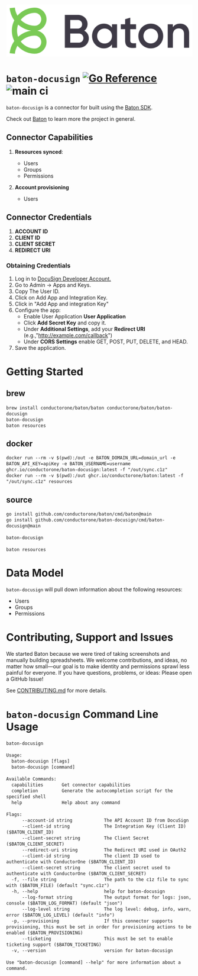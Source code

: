 ![Baton Logo](./baton-logo.png)

# `baton-docusign` [![Go Reference](https://pkg.go.dev/badge/github.com/conductorone/baton-docusign.svg)](https://pkg.go.dev/github.com/conductorone/baton-docusign) ![main ci](https://github.com/conductorone/baton-docusign/actions/workflows/main.yaml/badge.svg)

`baton-docusign` is a connector for built using the [Baton SDK](https://github.com/conductorone/baton-sdk).

Check out [Baton](https://github.com/conductorone/baton) to learn more the project in general.

## Connector Capabilities

1. **Resources synced**:

   - Users
   - Groups
   - Permissions

2. **Account provisioning**

   - Users

## Connector Credentials

1. **ACCOUNT ID**
2. **CLIENT ID**
3. **CLIENT SECRET**
4. **REDIRECT URI**

### Obtaining Credentials

1. Log in to [DocuSign Developer Account.](https://account-d.docusign.com/logout)
2. Go to Admin → Apps and Keys.
3. Copy The User ID.
4. Click on Add App and Integration Key.
5. Click in "Add App and integration Key"
6. Configure the app:
   - Enable User Application **User Application**
   - Click **Add Secret Key** and copy it.
   - Under **Additional Settings**, add your **Redirect URI** (e.g.,"http://example.com/callback")
   - Under **CORS Settings** enable GET, POST, PUT, DELETE, and HEAD.
7. Save the application.

# Getting Started

## brew

```
brew install conductorone/baton/baton conductorone/baton/baton-docusign
baton-docusign
baton resources
```

## docker

```
docker run --rm -v $(pwd):/out -e BATON_DOMAIN_URL=domain_url -e BATON_API_KEY=apiKey -e BATON_USERNAME=username ghcr.io/conductorone/baton-docusign:latest -f "/out/sync.c1z"
docker run --rm -v $(pwd):/out ghcr.io/conductorone/baton:latest -f "/out/sync.c1z" resources
```

## source

```
go install github.com/conductorone/baton/cmd/baton@main
go install github.com/conductorone/baton-docusign/cmd/baton-docusign@main

baton-docusign

baton resources
```

# Data Model

`baton-docusign` will pull down information about the following resources:

- Users
- Groups
- Permissions

# Contributing, Support and Issues

We started Baton because we were tired of taking screenshots and manually
building spreadsheets. We welcome contributions, and ideas, no matter how
small&mdash;our goal is to make identity and permissions sprawl less painful for
everyone. If you have questions, problems, or ideas: Please open a GitHub Issue!

See [CONTRIBUTING.md](https://github.com/ConductorOne/baton/blob/main/CONTRIBUTING.md) for more details.

# `baton-docusign` Command Line Usage

```
baton-docusign

Usage:
  baton-docusign [flags]
  baton-docusign [command]

Available Commands:
  capabilities       Get connector capabilities
  completion         Generate the autocompletion script for the specified shell
  help               Help about any command

Flags:
      --account-id string            The API Account ID from DocuSign
      --client-id string             The Integration Key (Client ID) ($BATON_CLIENT_ID)
      --client-secret string         The Client Secret ($BATON_CLIENT_SECRET)
      --redirect-uri string          The Redirect URI used in OAuth2
      --client-id string             The client ID used to authenticate with ConductorOne ($BATON_CLIENT_ID)
      --client-secret string         The client secret used to authenticate with ConductorOne ($BATON_CLIENT_SECRET)
  -f, --file string                  The path to the c1z file to sync with ($BATON_FILE) (default "sync.c1z")
  -h, --help                         help for baton-docusign
      --log-format string            The output format for logs: json, console ($BATON_LOG_FORMAT) (default "json")
      --log-level string             The log level: debug, info, warn, error ($BATON_LOG_LEVEL) (default "info")
  -p, --provisioning                 If this connector supports provisioning, this must be set in order for provisioning actions to be enabled ($BATON_PROVISIONING)
      --ticketing                    This must be set to enable ticketing support ($BATON_TICKETING)
  -v, --version                      version for baton-docusign

Use "baton-docusign [command] --help" for more information about a command.
```
